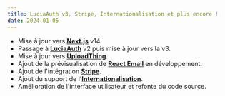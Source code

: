 ```yaml
---
title: LuciaAuth v3, Stripe, Internationalisation et plus encore !
date: 2024-01-05
---
```


- Mise à jour vers **[Next.js](https://nextjs.org/)** v14.
- Passage à **[LuciaAuth](https://lucia-auth.com/)** v2 puis mise à jour vers la v3.
- Mise à jour vers **[UploadThing](https://uploadthing.com/)**.
- Ajout de la prévisualisation de **[React Email](https://react.email/)** en développement.
- Ajout de l'intégration **[Stripe](https://stripe.com/)**.
- Ajout du support de l'**[Internationalisation](https://next-international.vercel.app/)**.
- Amélioration de l'interface utilisateur et refonte du code source.
